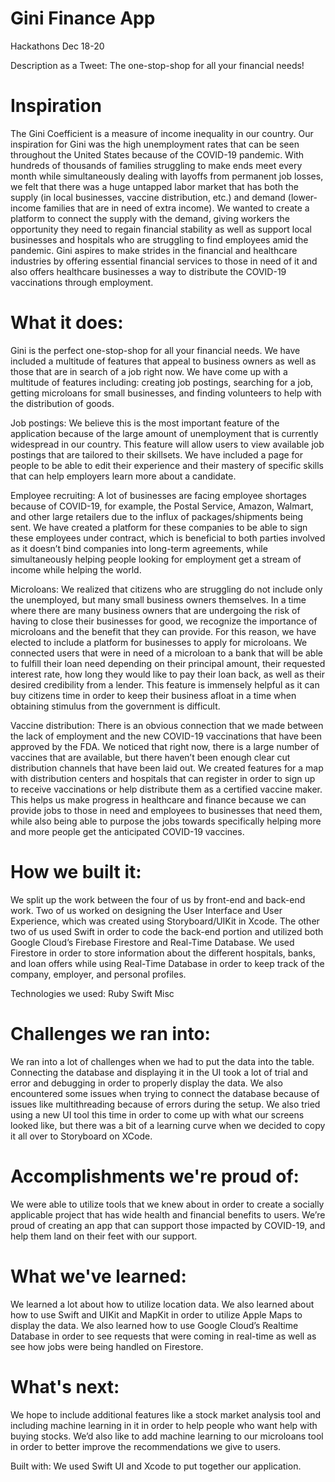 # Gini Finance App
Hackathons Dec 18-20

Description as a Tweet:
The one-stop-shop for all your financial needs!

# Inspiration
The Gini Coefficient is a measure of income inequality in our country. Our inspiration for Gini was the high unemployment rates that can be seen throughout the United States because of the COVID-19 pandemic. With hundreds of thousands of families struggling to make ends meet every month while simultaneously dealing with layoffs from permanent job losses, we felt that there was a huge untapped labor market that has both the supply (in local businesses, vaccine distribution, etc.) and demand (lower-income families that are in need of extra income). We wanted to create a platform to connect the supply with the demand, giving workers the opportunity they need to regain financial stability as well as support local businesses and hospitals who are struggling to find employees amid the pandemic. Gini aspires to make strides in the financial and healthcare industries by offering essential financial services to those in need of it and also offers healthcare businesses a way to distribute the COVID-19 vaccinations through employment.

# What it does:
Gini is the perfect one-stop-shop for all your financial needs. We have included a multitude of features that appeal to business owners as well as those that are in search of a job right now. We have come up with a multitude of features including: creating job postings, searching for a job, getting microloans for small businesses, and finding volunteers to help with the distribution of goods.

Job postings: We believe this is the most important feature of the application because of the large amount of unemployment that is currently widespread in our country. This feature will allow users to view available job postings that are tailored to their skillsets. We have included a page for people to be able to edit their experience and their mastery of specific skills that can help employers learn more about a candidate.

Employee recruiting: A lot of businesses are facing employee shortages because of COVID-19, for example, the Postal Service, Amazon, Walmart, and other large retailers due to the influx of packages/shipments being sent. We have created a platform for these companies to be able to sign these employees under contract, which is beneficial to both parties involved as it doesn’t bind companies into long-term agreements, while simultaneously helping people looking for employment get a stream of income while helping the world.

Microloans: We realized that citizens who are struggling do not include only the unemployed, but many small business owners themselves. In a time where there are many business owners that are undergoing the risk of having to close their businesses for good, we recognize the importance of microloans and the benefit that they can provide. For this reason, we have elected to include a platform for businesses to apply for microloans. We connected users that were in need of a microloan to a bank that will be able to fulfill their loan need depending on their principal amount, their requested interest rate, how long they would like to pay their loan back, as well as their desired credibility from a lender. This feature is immensely helpful as it can buy citizens time in order to keep their business afloat in a time when obtaining stimulus from the government is difficult.

Vaccine distribution: There is an obvious connection that we made between the lack of employment and the new COVID-19 vaccinations that have been approved by the FDA. We noticed that right now, there is a large number of vaccines that are available, but there haven’t been enough clear cut distribution channels that have been laid out. We created features for a map with distribution centers and hospitals that can register in order to sign up to receive vaccinations or help distribute them as a certified vaccine maker. This helps us make progress in healthcare and finance because we can provide jobs to those in need and employees to businesses that need them, while also being able to purpose the jobs towards specifically helping more and more people get the anticipated COVID-19 vaccines.

# How we built it:
We split up the work between the four of us by front-end and back-end work. Two of us worked on designing the User Interface and User Experience, which was created using Storyboard/UIKit in Xcode. The other two of us used Swift in order to code the back-end portion and utilized both Google Cloud’s Firebase Firestore and Real-Time Database. We used Firestore in order to store information about the different hospitals, banks, and loan offers while using Real-Time Database in order to keep track of the company, employer, and personal profiles.

Technologies we used:
Ruby
Swift
Misc
# Challenges we ran into:
We ran into a lot of challenges when we had to put the data into the table. Connecting the database and displaying it in the UI took a lot of trial and error and debugging in order to properly display the data. We also encountered some issues when trying to connect the database because of issues like multithreading because of errors during the setup. We also tried using a new UI tool this time in order to come up with what our screens looked like, but there was a bit of a learning curve when we decided to copy it all over to Storyboard on XCode.

# Accomplishments we're proud of:
We were able to utilize tools that we knew about in order to create a socially applicable project that has wide health and financial benefits to users. We’re proud of creating an app that can support those impacted by COVID-19, and help them land on their feet with our support.

# What we've learned:
We learned a lot about how to utilize location data. We also learned about how to use Swift and UIKit and MapKit in order to utilize Apple Maps to display the data. We also learned how to use Google Cloud’s Realtime Database in order to see requests that were coming in real-time as well as see how jobs were being handled on Firestore.

# What's next:
We hope to include additional features like a stock market analysis tool and including machine learning in it in order to help people who want help with buying stocks. We’d also like to add machine learning to our microloans tool in order to better improve the recommendations we give to users.

Built with:
We used Swift UI and Xcode to put together our application.


